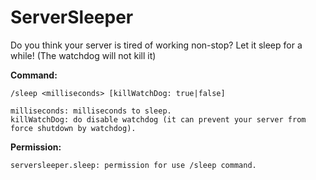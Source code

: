 # ServerSleeper
Do you think your server is tired of working non-stop? Let it sleep for a while! (The watchdog will not kill it)

**Command:**
```
/sleep <milliseconds> [killWatchDog: true|false]

milliseconds: milliseconds to sleep.
killWatchDog: do disable watchdog (it can prevent your server from force shutdown by watchdog).
```
**Permission:**

```serversleeper.sleep: permission for use /sleep command.```